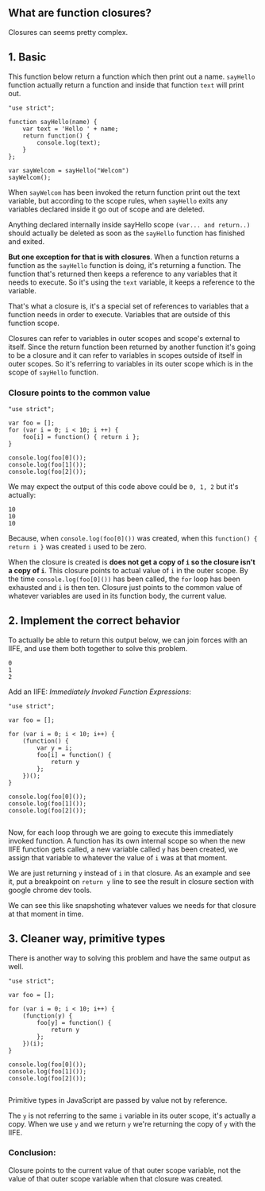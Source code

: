 ## What are function closures?

Closures can seems pretty complex. 

## 1. Basic

This function below return a function which then print out a name. `sayHello` function actually return a function and inside that function `text` will print out.
```
"use strict";

function sayHello(name) {
    var text = 'Hello ' + name;
    return function() {
        console.log(text);
    }
};

var sayWelcom = sayHello("Welcom")
sayWelcom();
```

When `sayWelcom` has been invoked the return function print out the text variable, but according to the scope rules, when `sayHello` exits any variables declared inside it go out of scope and are deleted.

Anything declared internally inside sayHello scope `(var... and return..)` should actually be deleted as soon as the `sayHello` function has finished and exited.

**But one exception for that is with closures**. When a function returns a function as the `sayHello` function is doing, it's returning a function. 
The function that's returned then keeps a reference to any variables that it needs to execute. So it's using the `text` variable, it keeps a reference to the variable.

That's what a closure is, it's a special set of references to variables that a function needs in order to execute. Variables that are outside of this function scope.


Closures can refer to variables in outer scopes and scope's external to itself.
Since the return function been returned by another function it's going to be a closure and it can refer to variables in scopes outside of itself in outer scopes. So it's referring to variables in its outer scope which is in the scope of `sayHello` function.  



### Closure points to the common value

```
"use strict";

var foo = [];
for (var i = 0; i < 10; i ++) {
    foo[i] = function() { return i };
}

console.log(foo[0]());
console.log(foo[1]());
console.log(foo[2]());
```
We may expect the output of this code above could be `0, 1, 2` but it's actually: 
```
10 
10
10
```

Because, when `console.log(foo[0]())` was created, when this `function() { return i }` was created `i` used to be zero.

When the closure is created is **does not get a copy of `i` so the closure isn't a copy of `i`**. This closure points to actual value of `i` in the outer scope.
By the time `console.log(foo[0]())` has been called, the `for` loop has been exhausted and `i` is then ten.
Closure just points to the common value of whatever variables are used in its function body, the current value.


## 2. Implement the correct behavior

To actually be able to return this output below, we can join forces with an IIFE, and use them both together to solve this problem.
```
0
1
2
```

Add an IIFE: *Immediately Invoked Function Expressions*:

```
"use strict";

var foo = [];

for (var i = 0; i < 10; i++) {
    (function() {
        var y = i;
        foo[i] = function() {
            return y
        };
    })();
}

console.log(foo[0]());
console.log(foo[1]());
console.log(foo[2]()); 
   
```

Now, for each loop through we are going to execute this immediately invoked function. A function has its own internal scope so when the new IIFE function gets called, a new variable called `y` has been created, we assign that variable to whatever the value of `i` was at that moment.

We are just returning `y` instead of `i` in that closure. As an example and see it, put a breakpoint on `return y` line to see the result in closure section with google chrome dev tools. 

We can see this like snapshoting whatever values we needs for that closure at that moment in time.



## 3. Cleaner way, primitive types 

There is another way to solving this problem and have the same output as well.

```
"use strict";

var foo = [];

for (var i = 0; i < 10; i++) {
    (function(y) {
        foo[y] = function() {
            return y
        };
    })(i);
}

console.log(foo[0]());
console.log(foo[1]());
console.log(foo[2]()); 
   
```

Primitive types in JavaScript are passed by value not by reference. 

The `y` is not referring to the same `i` variable in its outer scope, it's actually a copy. When we use `y` and we return `y` we're returning the copy of `y` with the IIFE.


### Conclusion: 
Closure points to the current value of that outer scope variable, not the value of that outer scope variable when that closure was created.
